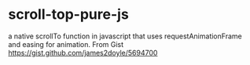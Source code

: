 # scroll-top-pure-js
a native scrollTo function in javascript that uses requestAnimationFrame and easing for animation. From Gist https://gist.github.com/james2doyle/5694700
